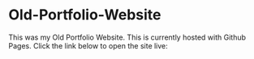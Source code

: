 # Old-Portfolio-Website
This was my Old Portfolio Website. 
This is currently hosted with Github Pages. Click the link below to open the site live:
